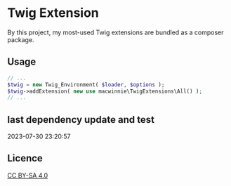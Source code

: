 # Twig Extension

By this project, my most-used Twig extensions are bundled as a composer package.

## Usage

```php
// ...
$twig = new Twig_Environment( $loader, $options );
$twig->addExtension( new use macwinnie\TwigExtensions\All() );
// ...
```

## last dependency update and test

2023-07-30 23:20:57

## Licence

[CC BY-SA 4.0](https://creativecommons.org/licenses/by-sa/4.0/deed.en)
